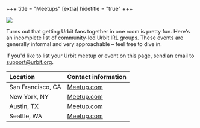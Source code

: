+++
title = "Meetups"
[extra]
hidetitle = "true"
+++

<picture>
<source src="https://media.urbit.org/site/meetup.jpg">
<img src="https://media.urbit.org/site/meetup.jpg"/>
</picture>

Turns out that getting Urbit fans together in one room is pretty fun. Here's an incomplete list of community-led Urbit IRL groups. These events are generally informal and very approachable – feel free to dive in. 

If you'd like to list your Urbit meetup or event on this page, send an email to [support@urbit.org](mailto:support@urbit.org).


Location | Contact information
:------------ | :-------------
San Francisco, CA | [Meetup.com](https://www.meetup.com/urbit-sf/)
New York, NY | [Meetup.com](https://www.meetup.com/Urbit-New-York/)
Austin, TX | [Meetup.com](https://www.meetup.com/Urbit-Austin/)
Seattle, WA | [Meetup.com](https://www.meetup.com/urbit-seattle/)